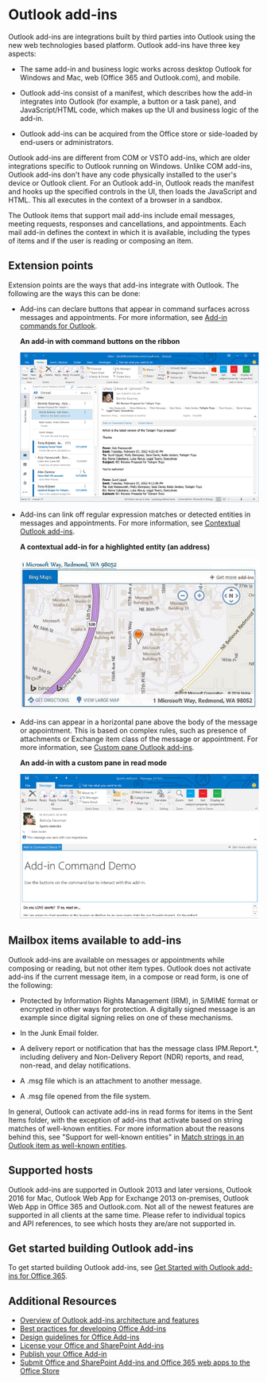 
# Outlook add-ins

Outlook add-ins are integrations built by third parties into Outlook using the new web technologies based platform. Outlook add-ins have three key aspects:


- The same add-in and business logic works across desktop Outlook for Windows and Mac, web (Office 365 and Outlook.com), and mobile.
    
-  Outlook add-ins consist of a manifest, which describes how the add-in integrates into Outlook (for example, a button or a task pane), and JavaScript/HTML code, which makes up the UI and business logic of the add-in.
    
- Outlook add-ins can be acquired from the Office store or side-loaded by end-users or administrators.
    
Outlook add-ins are different from COM or VSTO add-ins, which are older integrations specific to Outlook running on Windows. Unlike COM add-ins, Outlook add-ins don't have any code physically installed to the user's device or Outlook client. For an Outlook add-in, Outlook reads the manifest and hooks up the specified controls in the UI, then loads the JavaScript and HTML. This all executes in the context of a browser in a sandbox.

The Outlook items that support mail add-ins include email messages, meeting requests, responses and cancellations, and appointments. Each mail add-in defines the context in which it is available, including the types of items and if the user is reading or composing an item.


## Extension points


Extension points are the ways that add-ins integrate with Outlook. The following are the ways this can be done:


- Add-ins can declare buttons that appear in command surfaces across messages and appointments. For more information, see [Add-in commands for Outlook](../outlook/add-in-commands-for-outlook.md).
    
    **An add-in with command buttons on the ribbon**

    ![Add-in Command UI-less shape](../../images/41e46a9c-19ec-4ccc-98e6-a227283623d1.png)

- Add-ins can link off regular expression matches or detected entities in messages and appointments. For more information, see [Contextual Outlook add-ins](../outlook/contextual-outlook-add-ins.md).
    
    **A contextual add-in for a highlighted entity (an address)**

    ![Shows a contextual app in a card](../../images/59bcabc2-7cb0-4b9b-bb9f-06089dca9c31.png)

- Add-ins can appear in a horizontal pane above the body of the message or appointment. This is based on complex rules, such as presence of attachments or Exchange item class of the message or appointment. For more information, see [Custom pane Outlook add-ins](../outlook/custom-pane-outlook-add-ins.md).
    
    **An add-in with a custom pane in read mode**

    ![Shows a custom pane in a message read form.](../../images/c585ab0a-6c33-42d0-a20f-5deb8b54f480.png)


## Mailbox items available to add-ins


Outlook add-ins are available on messages or appointments while composing or reading, but not other item types. Outlook does not activate add-ins if the current message item, in a compose or read form, is one of the following:


- Protected by Information Rights Management (IRM), in S/MIME format or encrypted in other ways for protection. A digitally signed message is an example since digital signing relies on one of these mechanisms.
    
- In the Junk Email folder.
    
- A delivery report or notification that has the message class IPM.Report.*, including delivery and Non-Delivery Report (NDR) reports, and read, non-read, and delay notifications.
    
- A .msg file which is an attachment to another message.
    
- A .msg file opened from the file system.
    
In general, Outlook can activate add-ins in read forms for items in the Sent Items folder, with the exception of add-ins that activate based on string matches of well-known entities. For more information about the reasons behind this, see "Support for well-known entities" in [Match strings in an Outlook item as well-known entities](../outlook/match-strings-in-an-item-as-well-known-entities.md).


## Supported hosts


Outlook add-ins are supported in Outlook 2013 and later versions, Outlook 2016 for Mac, Outlook Web App for Exchange 2013 on-premises, Outlook Web App in Office 365 and Outlook.com. Not all of the newest features are supported in all clients at the same time. Please refer to individual topics and API references, to see which hosts they are/are not supported in.


## Get started building Outlook add-ins


To get started building Outlook add-ins, see [Get Started with Outlook add-ins for Office 365](https://dev.outlook.com/MailAppsGettingStarted/GetStarted.aspx).


## Additional Resources


- [Overview of Outlook add-ins architecture and features](../outlook/overview.md)
- [Best practices for developing Office Add-ins](../../docs/design/add-in-development-best-practices.md)
- [Design guidelines for Office Add-ins](../../docs/design/add-in-design.md)
- [License your Office and SharePoint Add-ins](http://msdn.microsoft.com/library/3e0e8ff6-66d6-44ff-b0c2-59108ebd9181%28Office.15%29.aspx)
- [Publish your Office Add-in](../publish/publish.md)
- [Submit Office and SharePoint Add-ins and Office 365 web apps to the Office Store](http://msdn.microsoft.com/library/ff075782-1303-4517-91cc-b3d730e9b9ae%28Office.15%29.aspx)

